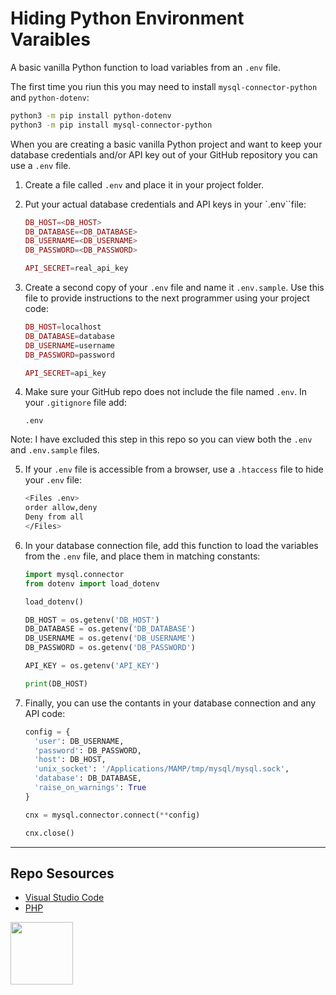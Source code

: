 # Hiding Python Environment Varaibles

A basic vanilla Python function to load variables from an `.env` file.

The first time you riun this you may need to install `mysql-connector-python` and `python-dotenv`:

```sh
python3 -m pip install python-dotenv
python3 -m pip install mysql-connector-python
```

When you are creating a basic vanilla Python project and want to keep your database credentials and/or API key out of your GitHub repository you can use a `.env` file. 

1. Create a file called `.env` and place it in your project folder.

2. Put your actual database credentials and API keys in your `.env``file:
    
    ```php
    DB_HOST=<DB_HOST>
    DB_DATABASE=<DB_DATABASE>
    DB_USERNAME=<DB_USERNAME>
    DB_PASSWORD=<DB_PASSWORD>
    
    API_SECRET=real_api_key
    ```

3. Create a second copy of your `.env` file and name it `.env.sample`. Use this file to provide instructions to the next programmer using your project code:
    
    ```php
    DB_HOST=localhost
    DB_DATABASE=database
    DB_USERNAME=username
    DB_PASSWORD=password
    
    API_SECRET=api_key
    ```

4. Make sure your GitHub repo does not include the file named `.env`. In your `.gitignore` file add:
    
    ```
    .env
    ```

Note: I have excluded this step in this repo so you can view both the `.env` and `.env.sample` files. 

5. If your `.env` file is accessible from a browser, use a `.htaccess` file to hide your `.env` file:
    
    ```sh
    <Files .env>
    order allow,deny
    Deny from all
    </Files>
    ```

6. In your database connection file, add this function to load the variables from the `.env` file, and place them in matching constants:
    
    ```python
    import mysql.connector
    from dotenv import load_dotenv

    load_dotenv()

    DB_HOST = os.getenv('DB_HOST')
    DB_DATABASE = os.getenv('DB_DATABASE')
    DB_USERNAME = os.getenv('DB_USERNAME')
    DB_PASSWORD = os.getenv('DB_PASSWORD')

    API_KEY = os.getenv('API_KEY')

    print(DB_HOST)
    ```

7. Finally, you can use the contants in your database connection and any API code:
    
    ```python
    config = {
      'user': DB_USERNAME,
      'password': DB_PASSWORD,
      'host': DB_HOST,
      'unix_socket': '/Applications/MAMP/tmp/mysql/mysql.sock',
      'database': DB_DATABASE,
      'raise_on_warnings': True
    }

    cnx = mysql.connector.connect(**config)

    cnx.close()
    ```

***

## Repo Sesources

* [Visual Studio Code](https://code.visualstudio.com/) 
* [PHP](https://php.net)

<a href="https://codeadam.ca">
<img src="https://codeadam.ca/images/code-block.png" width="100">
</a>


